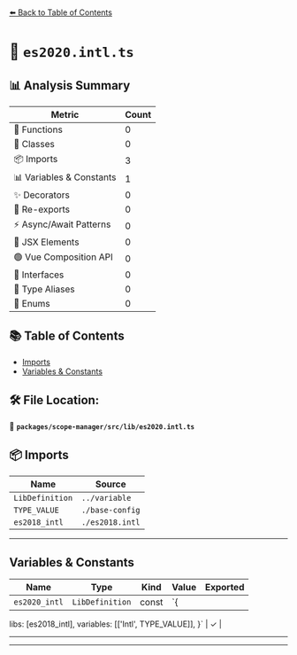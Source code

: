[⬅️ Back to Table of Contents](../../../../index.md)

# 📄 `es2020.intl.ts`

## 📊 Analysis Summary

| Metric | Count |
|--------|-------|
| 🔧 Functions | 0 |
| 🧱 Classes | 0 |
| 📦 Imports | 3 |
| 📊 Variables & Constants | 1 |
| ✨ Decorators | 0 |
| 🔄 Re-exports | 0 |
| ⚡ Async/Await Patterns | 0 |
| 💠 JSX Elements | 0 |
| 🟢 Vue Composition API | 0 |
| 📐 Interfaces | 0 |
| 📑 Type Aliases | 0 |
| 🎯 Enums | 0 |

## 📚 Table of Contents

- [Imports](#imports)
- [Variables & Constants](#variables-constants)

## 🛠️ File Location:
📂 **`packages/scope-manager/src/lib/es2020.intl.ts`**

## 📦 Imports

| Name | Source |
|------|--------|
| `LibDefinition` | `../variable` |
| `TYPE_VALUE` | `./base-config` |
| `es2018_intl` | `./es2018.intl` |


---

## Variables & Constants

| Name | Type | Kind | Value | Exported |
|------|------|------|-------|----------|
| `es2020_intl` | `LibDefinition` | const | `{
  libs: [es2018_intl],
  variables: [['Intl', TYPE_VALUE]],
}` | ✓ |


---


---